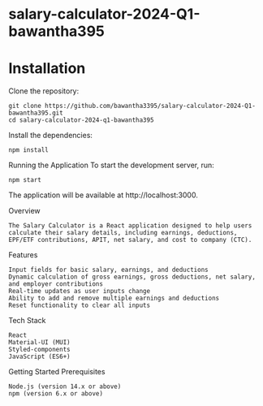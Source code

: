 # salary-calculator-2024-Q1-bawantha395


# Installation

Clone the repository:

    git clone https://github.com/bawantha3395/salary-calculator-2024-Q1-bawantha395.git
    cd salary-calculator-2024-q1-bawantha395

Install the dependencies:

    npm install

Running the Application
To start the development server, run:

    npm start

The application will be available at http://localhost:3000.
 

Overview

    The Salary Calculator is a React application designed to help users calculate their salary details, including earnings, deductions, EPF/ETF contributions, APIT, net salary, and cost to company (CTC).

Features

    Input fields for basic salary, earnings, and deductions
    Dynamic calculation of gross earnings, gross deductions, net salary, and employer contributions
    Real-time updates as user inputs change
    Ability to add and remove multiple earnings and deductions
    Reset functionality to clear all inputs

Tech Stack

    React
    Material-UI (MUI)
    Styled-components
    JavaScript (ES6+)

Getting Started
Prerequisites

    Node.js (version 14.x or above)
    npm (version 6.x or above)


